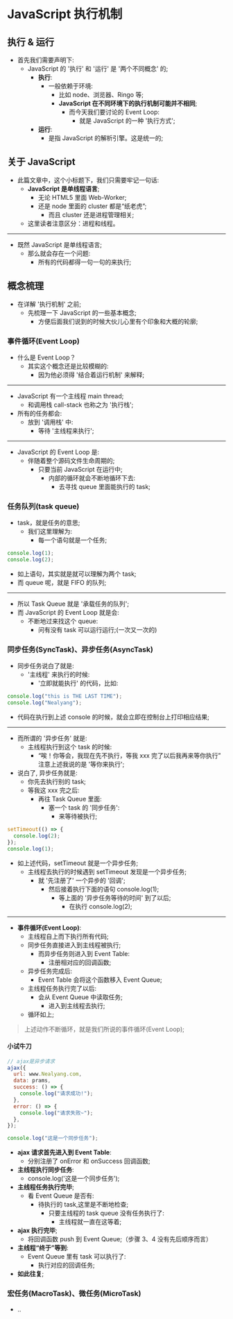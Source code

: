 # JavaScript 执行机制

## 执行 & 运行

- 首先我们需要声明下:
  - JavaScript 的 '执行' 和 '运行' 是 '两个不同概念' 的;
    - **执行**:
      - 一般依赖于环境:
        - 比如 node、浏览器、Ringo 等;
        - **JavaScript 在不同环境下的执行机制可能并不相同**;
          - 而今天我们要讨论的 Event Loop:
            - 就是 JavaScript 的一种 '执行方式';
    - **运行**:
      - 是指 JavaScript 的解析引擎。这是统一的;

## 关于 JavaScript

- 此篇文章中，这个小标题下，我们只需要牢记一句话:
  - **JavaScript 是单线程语言**;
    - 无论 HTML5 里面 Web-Worker;
    - 还是 node 里面的 cluster 都是“纸老虎”;
      - 而且 cluster 还是进程管理相关;
  - 这里读者注意区分：进程和线程。

---

- 既然 JavaScript 是单线程语言;
  - 那么就会存在一个问题:
    - 所有的代码都得一句一句的来执行;

## 概念梳理

- 在详解 '执行机制' 之前;
  - 先梳理一下 JavaScript 的一些基本概念;
    - 方便后面我们说到的时候大伙儿心里有个印象和大概的轮廓;

### 事件循环(Event Loop)

- 什么是 Event Loop？
  - 其实这个概念还是比较模糊的:
    - 因为他必须得 '结合着运行机制' 来解释;

---

- JavaScript 有一个主线程 main thread;
  - 和调用栈 call-stack 也称之为 '执行栈';
- 所有的任务都会:
  - 放到 '调用栈' 中:
    - 等待 '主线程来执行';

---

- JavaScript 的 Event Loop 是:
  - 伴随着整个源码文件生命周期的;
    - 只要当前 JavaScript 在运行中;
      - 内部的循环就会不断地循环下去:
        - 去寻找 queue 里面能执行的 task;

### 任务队列(task queue)

- task，就是任务的意思;
  - 我们这里理解为:
    - 每一个语句就是一个任务;

```js
console.log(1);
console.log(2);
```

- 如上语句，其实就是就可以理解为两个 task;
- 而 queue 呢，就是 FIFO 的队列;

---

- 所以 Task Queue 就是 '承载任务的队列';
- 而 JavaScript 的 Event Loop 就是会:
  - 不断地过来找这个 queue:
    - 问有没有 task 可以运行运行;(一次又一次的)

### 同步任务(SyncTask)、异步任务(AsyncTask)

- 同步任务说白了就是:
  - '主线程' 来执行的时候:
    - '立即就能执行' 的代码，比如:

```js
console.log("this is THE LAST TIME");
console.log("Nealyang");
```

- 代码在执行到上述 console 的时候，就会立即在控制台上打印相应结果;

---

- 而所谓的 '异步任务' 就是:
  - 主线程执行到这个 task 的时候:
    - “唉！你等会，我现在先不执行，等我 xxx 完了以后我再来等你执行” 注意上述我说的是 '等你来执行';
- 说白了, 异步任务就是:
  - 你先去执行别的 task;
  - 等我这 xxx 完之后:
    - 再往 Task Queue 里面:
      - 塞一个 task 的 '同步任务':
        - 来等待被执行;

```js
setTimeout(() => {
  console.log(2);
});
console.log(1);
```

- 如上述代码，setTimeout 就是一个异步任务;
  - 主线程去执行的时候遇到 setTimeout 发现是一个异步任务;
    - 就 '先注册了' 一个异步的 '回调';
      - 然后接着执行下面的语句 console.log(1);
        - 等上面的 '异步任务等待的时间' 到了以后;
          - 在执行 console.log(2);

---

- **事件循环(Event Loop)**:
  - 主线程自上而下执行所有代码;
  - 同步任务直接进入到主线程被执行;
    - 而异步任务则进入到 Event Table:
      - 注册相对应的回调函数;
  - 异步任务完成后:
    - Event Table 会将这个函数移入 Event Queue;
  - 主线程任务执行完了以后:
    - 会从 Event Queue 中读取任务;
      - 进入到主线程去执行;
  - 循环如上;

> 上述动作不断循环，就是我们所说的事件循环(Event Loop);

#### 小试牛刀

```js
// ajax是异步请求
ajax({
  url: www.Nealyang.com,
  data: prams,
  success: () => {
    console.log("请求成功!");
  },
  error: () => {
    console.log("请求失败~");
  },
});

console.log("这是一个同步任务");
```

- **ajax 请求首先进入到 Event Table**:
  - 分别注册了 onError 和 onSuccess 回调函数;
- **主线程执行同步任务**:
  - console.log('这是一个同步任务');
- **主线程任务执行完毕**;
  - 看 Event Queue 是否有:
    - 待执行的 task,这里是不断地检查;
      - 只要主线程的 task queue 没有任务执行了:
        - 主线程就一直在这等着;
- **ajax 执行完毕**;
  - 将回调函数 push 到 Event Queue;（步骤 3、4 没有先后顺序而言）
- **主线程“终于”等到**:
  - Event Queue 里有 task 可以执行了:
    - 执行对应的回调任务;
- **如此往复**;

### 宏任务(MacroTask)、微任务(MicroTask)

- ..